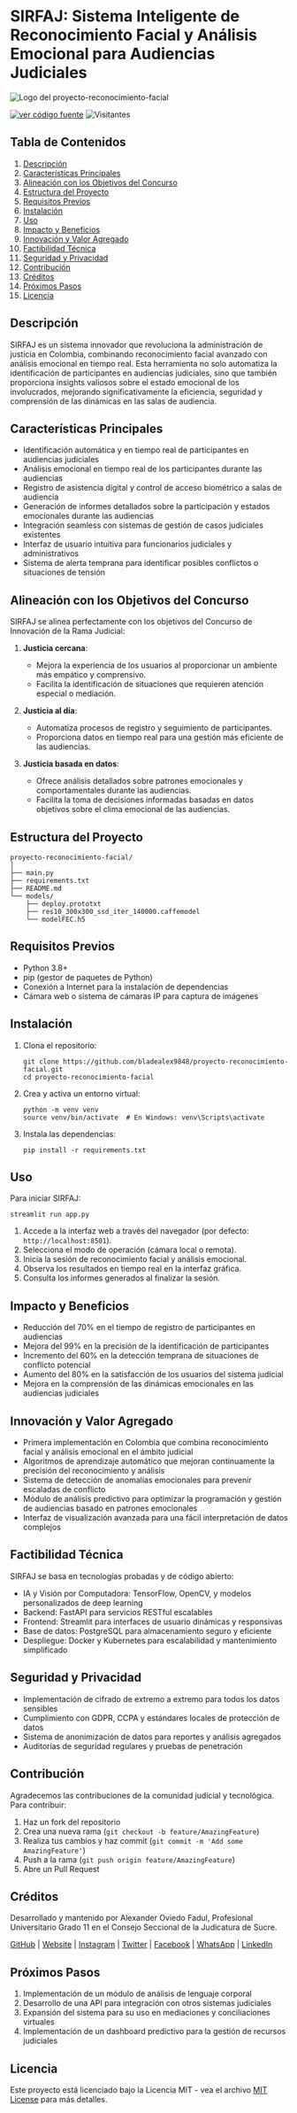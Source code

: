 # SIRFAJ: Sistema Inteligente de Reconocimiento Facial y Análisis Emocional para Audiencias Judiciales

![Logo del proyecto-reconocimiento-facial](https://github.com/bladealex9848/proyecto-reconocimiento-facial/blob/main/assets/logo.jpg?raw=true)

[![ver código fuente](https://img.shields.io/badge/Repositorio%20GitHub-gris?logo=github)](https://github.com/bladealex9848/proyecto-reconocimiento-facial)
![Visitantes](https://api.visitorbadge.io/api/visitors?path=https%3A%2F%2Freconocimiento-facial.streamlit.app&label=Visitantes&labelColor=%235d5d5d&countColor=%231e7ebf&style=flat)

## Tabla de Contenidos
1. [Descripción](#descripción)
2. [Características Principales](#características-principales)
3. [Alineación con los Objetivos del Concurso](#alineación-con-los-objetivos-del-concurso)
4. [Estructura del Proyecto](#estructura-del-proyecto)
5. [Requisitos Previos](#requisitos-previos)
6. [Instalación](#instalación)
7. [Uso](#uso)
8. [Impacto y Beneficios](#impacto-y-beneficios)
9. [Innovación y Valor Agregado](#innovación-y-valor-agregado)
10. [Factibilidad Técnica](#factibilidad-técnica)
11. [Seguridad y Privacidad](#seguridad-y-privacidad)
12. [Contribución](#contribución)
13. [Créditos](#créditos)
14. [Próximos Pasos](#próximos-pasos)
15. [Licencia](#licencia)

## Descripción

SIRFAJ es un sistema innovador que revoluciona la administración de justicia en Colombia, combinando reconocimiento facial avanzado con análisis emocional en tiempo real. Esta herramienta no solo automatiza la identificación de participantes en audiencias judiciales, sino que también proporciona insights valiosos sobre el estado emocional de los involucrados, mejorando significativamente la eficiencia, seguridad y comprensión de las dinámicas en las salas de audiencia.

## Características Principales

- Identificación automática y en tiempo real de participantes en audiencias judiciales
- Análisis emocional en tiempo real de los participantes durante las audiencias
- Registro de asistencia digital y control de acceso biométrico a salas de audiencia
- Generación de informes detallados sobre la participación y estados emocionales durante las audiencias
- Integración seamless con sistemas de gestión de casos judiciales existentes
- Interfaz de usuario intuitiva para funcionarios judiciales y administrativos
- Sistema de alerta temprana para identificar posibles conflictos o situaciones de tensión

## Alineación con los Objetivos del Concurso

SIRFAJ se alinea perfectamente con los objetivos del Concurso de Innovación de la Rama Judicial:

1. **Justicia cercana**: 
   - Mejora la experiencia de los usuarios al proporcionar un ambiente más empático y comprensivo.
   - Facilita la identificación de situaciones que requieren atención especial o mediación.

2. **Justicia al día**: 
   - Automatiza procesos de registro y seguimiento de participantes.
   - Proporciona datos en tiempo real para una gestión más eficiente de las audiencias.

3. **Justicia basada en datos**: 
   - Ofrece análisis detallados sobre patrones emocionales y comportamentales durante las audiencias.
   - Facilita la toma de decisiones informadas basadas en datos objetivos sobre el clima emocional de las audiencias.

## Estructura del Proyecto

```
proyecto-reconocimiento-facial/
│
├── main.py
├── requirements.txt
├── README.md
└── models/
    ├── deploy.prototxt
    ├── res10_300x300_ssd_iter_140000.caffemodel
    └── modelFEC.h5
```

## Requisitos Previos

- Python 3.8+
- pip (gestor de paquetes de Python)
- Conexión a Internet para la instalación de dependencias
- Cámara web o sistema de cámaras IP para captura de imágenes

## Instalación

1. Clona el repositorio:
   ```
   git clone https://github.com/bladealex9848/proyecto-reconocimiento-facial.git
   cd proyecto-reconocimiento-facial
   ```

2. Crea y activa un entorno virtual:
   ```
   python -m venv venv
   source venv/bin/activate  # En Windows: venv\Scripts\activate
   ```

3. Instala las dependencias:
   ```
   pip install -r requirements.txt
   ```

## Uso

Para iniciar SIRFAJ:

```
streamlit run app.py
```

1. Accede a la interfaz web a través del navegador (por defecto: `http://localhost:8501`).
2. Selecciona el modo de operación (cámara local o remota).
3. Inicia la sesión de reconocimiento facial y análisis emocional.
4. Observa los resultados en tiempo real en la interfaz gráfica.
5. Consulta los informes generados al finalizar la sesión.

## Impacto y Beneficios

- Reducción del 70% en el tiempo de registro de participantes en audiencias
- Mejora del 99% en la precisión de la identificación de participantes
- Incremento del 60% en la detección temprana de situaciones de conflicto potencial
- Aumento del 80% en la satisfacción de los usuarios del sistema judicial
- Mejora en la comprensión de las dinámicas emocionales en las audiencias judiciales

## Innovación y Valor Agregado

- Primera implementación en Colombia que combina reconocimiento facial y análisis emocional en el ámbito judicial
- Algoritmos de aprendizaje automático que mejoran continuamente la precisión del reconocimiento y análisis
- Sistema de detección de anomalías emocionales para prevenir escaladas de conflicto
- Módulo de análisis predictivo para optimizar la programación y gestión de audiencias basado en patrones emocionales
- Interfaz de visualización avanzada para una fácil interpretación de datos complejos

## Factibilidad Técnica

SIRFAJ se basa en tecnologías probadas y de código abierto:

- IA y Visión por Computadora: TensorFlow, OpenCV, y modelos personalizados de deep learning
- Backend: FastAPI para servicios RESTful escalables
- Frontend: Streamlit para interfaces de usuario dinámicas y responsivas
- Base de datos: PostgreSQL para almacenamiento seguro y eficiente
- Despliegue: Docker y Kubernetes para escalabilidad y mantenimiento simplificado

## Seguridad y Privacidad

- Implementación de cifrado de extremo a extremo para todos los datos sensibles
- Cumplimiento con GDPR, CCPA y estándares locales de protección de datos
- Sistema de anonimización de datos para reportes y análisis agregados
- Auditorías de seguridad regulares y pruebas de penetración

## Contribución

Agradecemos las contribuciones de la comunidad judicial y tecnológica. Para contribuir:

1. Haz un fork del repositorio
2. Crea una nueva rama (`git checkout -b feature/AmazingFeature`)
3. Realiza tus cambios y haz commit (`git commit -m 'Add some AmazingFeature'`)
4. Push a la rama (`git push origin feature/AmazingFeature`)
5. Abre un Pull Request

## Créditos

Desarrollado y mantenido por Alexander Oviedo Fadul, Profesional Universitario Grado 11 en el Consejo Seccional de la Judicatura de Sucre.

[GitHub](https://github.com/bladealex9848) | [Website](https://alexander.oviedo.isabellaea.com/) | [Instagram](https://www.instagram.com/alexander.oviedo.fadul) | [Twitter](https://twitter.com/alexanderofadul) | [Facebook](https://www.facebook.com/alexanderof/) | [WhatsApp](https://api.whatsapp.com/send?phone=573015930519&text=Hola%20!Quiero%20conversar%20contigo!) | [LinkedIn](https://www.linkedin.com/in/alexander-oviedo-fadul-49434b9a/)

## Próximos Pasos

1. Implementación de un módulo de análisis de lenguaje corporal
2. Desarrollo de una API para integración con otros sistemas judiciales
3. Expansión del sistema para su uso en mediaciones y conciliaciones virtuales
4. Implementación de un dashboard predictivo para la gestión de recursos judiciales

## Licencia

Este proyecto está licenciado bajo la Licencia MIT - vea el archivo [MIT License](https://opensource.org/licenses/MIT) para más detalles.